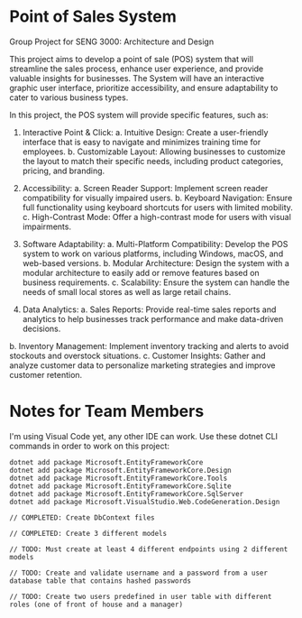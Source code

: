 # Point of Sales System
Group Project for SENG 3000: Architecture and Design

This project aims to develop a point of sale (POS) system that will streamline the sales process,
enhance user experience, and provide valuable insights for businesses. The System will have an
interactive graphic user interface, prioritize accessibility, and ensure adaptability to cater to
various business types.

In this project, the POS system will provide specific features, such as:
1. Interactive Point & Click:
a. Intuitive Design: Create a user-friendly interface that is easy to navigate and
minimizes training time for employees.
b. Customizable Layout: Allowing businesses to customize the layout to match their
specific needs, including product categories, pricing, and branding.

2. Accessibility:
a. Screen Reader Support: Implement screen reader compatibility for visually
impaired users.
b. Keyboard Navigation: Ensure full functionality using keyboard shortcuts for users
with limited mobility.
c. High-Contrast Mode: Offer a high-contrast mode for users with visual
impairments.

3. Software Adaptability:
a. Multi-Platform Compatibility: Develop the POS system to work on various
platforms, including Windows, macOS, and web-based versions.
b. Modular Architecture: Design the system with a modular architecture to easily
add or remove features based on business requirements.
c. Scalability: Ensure the system can handle the needs of small local stores as well
as large retail chains.

4. Data Analytics:
a. Sales Reports: Provide real-time sales reports and analytics to help businesses
track performance and make data-driven decisions.

b. Inventory Management: Implement inventory tracking and alerts to avoid
stockouts and overstock situations.
c. Customer Insights: Gather and analyze customer data to personalize marketing
strategies and improve customer retention.

# Notes for Team Members
I'm using Visual Code yet, any other IDE can work.
Use these dotnet CLI commands in order to work on this project:
```
dotnet add package Microsoft.EntityFrameworkCore
dotnet add package Microsoft.EntityFrameworkCore.Design
dotnet add package Microsoft.EntityFrameworkCore.Tools
dotnet add package Microsoft.EntityFrameworkCore.Sqlite
dotnet add package Microsoft.EntityFrameworkCore.SqlServer
dotnet add package Microsoft.VisualStudio.Web.CodeGeneration.Design
```
```
// COMPLETED: Create DbContext files

// COMPLETED: Create 3 different models 

// TODO: Must create at least 4 different endpoints using 2 different models

// TODO: Create and validate username and a password from a user database table that contains hashed passwords

// TODO: Create two users predefined in user table with different roles (one of front of house and a manager)
```
